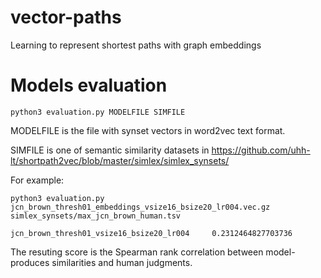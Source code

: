 # vector-paths
Learning to represent shortest paths with graph embeddings

# Models evaluation

`python3 evaluation.py MODELFILE SIMFILE`

MODELFILE is the file with synset vectors in word2vec text format.

SIMFILE is one of semantic similarity datasets in https://github.com/uhh-lt/shortpath2vec/blob/master/simlex/simlex_synsets/

For example:

`python3 evaluation.py jcn_brown_thresh01_embeddings_vsize16_bsize20_lr004.vec.gz simlex_synsets/max_jcn_brown_human.tsv`

`jcn_brown_thresh01_vsize16_bsize20_lr004     0.2312464827703736`

The resuting score is the Spearman rank correlation between model-produces similarities and human judgments.
